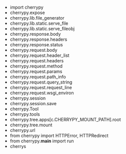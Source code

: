 * import cherrypy
* cherrypy.expose
* cherrypy.lib.file_generator
* cherrypy.lib.static.serve_file
* cherrypy.lib.static.serve_fileobj
* cherrypy.response.body
* cherrypy.response.headers
* cherrypy.response.status
* cherrypy.request.body
* cherrypy.request.header_list
* cherrypy.request.headers
* cherrypy.request.method
* cherrypy.request.params
* cherrypy.request.path_info
* cherrypy.request.query_string
* cherrypy.request.request_line
* cherrypy.request.wsgi_environ
* cherrypy.session
* cherrypy.session.save
* cherrypy.Tool
* cherrypy.tools
* cherrypy.tree.apps[c.CHERRYPY_MOUNT_PATH].root
* cherrypy.tree.mount
* cherrypy.url
* from cherrypy import HTTPError, HTTPRedirect
* from cherrypy.__main__ import run
* cherrys